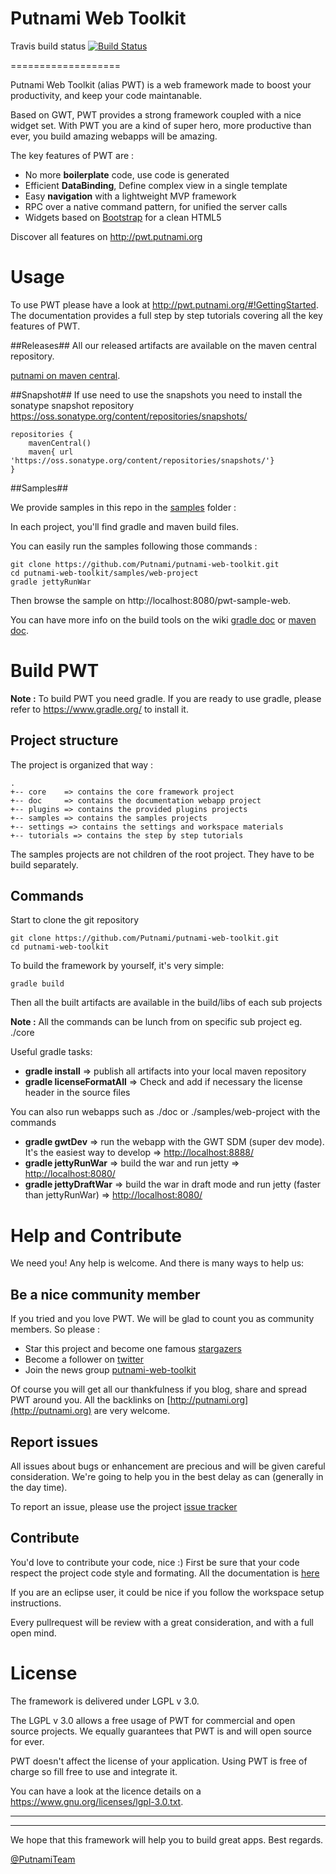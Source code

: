 Putnami Web Toolkit
===================

Travis build status [![Build Status](https://travis-ci.org/Putnami/putnami-web-toolkit.svg?branch=master)](https://travis-ci.org/Putnami/putnami-web-toolkit)

===================

Putnami Web Toolkit (alias PWT) is a web framework made to boost your productivity, and keep your code maintanable.

Based on GWT, PWT provides a strong framework coupled with a nice widget set. With PWT you are a kind of super hero, more productive than ever, you build amazing webapps will be amazing.

The key features of PWT are :

* No more **boilerplate** code, use code is generated
* Efficient **DataBinding**, Define complex view in a single template
* Easy **navigation** with a lightweight MVP framework
* RPC over a native command pattern, for unified the server calls
* Widgets based on [Bootstrap](http://www.getbootstrap.com/) for a clean HTML5

Discover all features on http://pwt.putnami.org

# Usage #

To use PWT please have a look at http://pwt.putnami.org/#!GettingStarted. The documentation provides a full step by step tutorials covering all the key features of PWT.

##Releases##
All our released artifacts are available on the maven central repository. 

[putnami on maven central](http://search.maven.org/#search%7Cga%7C1%7Cfr.putnami).

##Snapshot##
If use need to use the snapshots you need to install the sonatype snapshot repository https://oss.sonatype.org/content/repositories/snapshots/

```
repositories {
	mavenCentral()
	maven{ url 'https://oss.sonatype.org/content/repositories/snapshots/'}
}
```

##Samples##

We provide samples in this repo in the [samples](https://github.com/Putnami/putnami-web-toolkit/tree/master/samples) folder :

In each project, you'll find gradle and maven build files.

You can easily run the samples following those commands :

```
git clone https://github.com/Putnami/putnami-web-toolkit.git
cd putnami-web-toolkit/samples/web-project
gradle jettyRunWar
```

Then browse the sample on http://localhost:8080/pwt-sample-web.

You can have more info on the build tools on the wiki [gradle doc](https://github.com/Putnami/putnami-web-toolkit/wiki/GradleUsage) or [maven doc](https://github.com/Putnami/putnami-web-toolkit/wiki/MavenUsage).


# Build PWT #

**Note :** To build PWT you need gradle. If you are ready to use gradle, please refer to https://www.gradle.org/ to install it.

## Project structure ##

The project is organized that way :

```
.
+-- core    => contains the core framework project
+-- doc     => contains the documentation webapp project
+-- plugins => contains the provided plugins projects
+-- samples => contains the samples projects
+-- settings => contains the settings and workspace materials
+-- tutorials => contains the step by step tutorials
```
The samples projects are not children of the root project. They have to be build separately.

## Commands ##

Start to clone the git repository

```
git clone https://github.com/Putnami/putnami-web-toolkit.git
cd putnami-web-toolkit
```

To build the framework by yourself, it's very simple:

```
gradle build
```

Then all the built artifacts are available in the build/libs of each sub projects

**Note :** All the commands can be lunch from on specific sub project eg. ./core

Useful gradle tasks:

* **gradle install** => publish all artifacts into your local maven repository
* **gradle licenseFormatAll** => Check and add if necessary the license header in the source files

You can also run webapps such as ./doc or ./samples/web-project with the commands

* **gradle gwtDev** => run the webapp with the GWT SDM (super dev mode). It's the easiest way to develop => [http://localhost:8888/](http://localhost:8888/)
* **gradle jettyRunWar** => build the war and run jetty => [http://localhost:8080/](http://localhost:8080/)
* **gradle jettyDraftWar** => build the war in draft mode and run jetty (faster than jettyRunWar) => [http://localhost:8080/](http://localhost:8080/)

# Help and Contribute #
We need you!
Any help is welcome. And there is many ways to help us:

## Be a nice community member ##
If you tried and you love PWT. We will be glad to count you as community members. So please :

* Star this project and become one famous [stargazers](https://github.com/Putnami/putnami-web-toolkit/stargazers)
* Become a follower on [twitter](https://twitter.com/PutnamiTeam)
* Join the news group [putnami-web-toolkit](https://groups.google.com/forum/#!forum/putnami-web-toolkit)

Of course you will get all our thankfulness if you blog, share and spread PWT around you. All the backlinks on [http://putnami.org](http://putnami.org) are very welcome.

## Report issues ##
All issues about bugs or enhancement are precious and will be given careful consideration. We're going to help you in the best delay as can (generally in the day time).

To report an issue, please use the project [issue tracker](https://github.com/Putnami/putnami-web-toolkit/issues)

## Contribute ##

You'd love to contribute your code, nice :)
First be sure that your code respect the project code style and formating. 
All the documentation is [here](https://github.com/Putnami/putnami-web-toolkit/blob/master/settings/README.md)

If you are an eclipse user, it could be nice if you follow the workspace setup instructions.

Every pullrequest will be review with a great consideration, and with a full open mind. 


# License
The framework is delivered under LGPL v 3.0.

The LGPL v 3.0 allows a free usage of PWT for commercial and open source projects.
We equally guarantees that PWT is and will open source for ever.

PWT doesn't affect the license of your application. Using PWT is free of charge so fill free to use and integrate it.

You can have a look at the licence details on a https://www.gnu.org/licenses/lgpl-3.0.txt.


---

---

We hope that this framework will help you to build great apps. Best regards.

[@PutnamiTeam](https://github.com/putnami)
